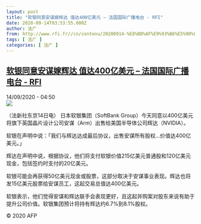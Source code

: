 ```yaml
---
layout: post
title: "软银同意安谋嫁辉达 值达400亿美元 – 法国国际广播电台 - RFI"
date: 2020-09-14T03:53:55.000Z
author: 法广
from: http://www.rfi.fr//cn/contenu/20200914-%E8%BD%AF%E9%93%B6%E5%90%8C%E6%84%8F%E5%AE%89%E8%B0%8B%E5%AB%81%E8%BE%89%E8%BE%BE-%E5%80%BC%E8%BE%BE400%E4%BA%BF%E7%BE%8E%E5%85%83
tags: [ 法广 ]
categories: [ 法广 ]
---
```

<!--1600055635000-->
[软银同意安谋嫁辉达 值达400亿美元 – 法国国际广播电台 - RFI](http://www.rfi.fr//cn/contenu/20200914-%E8%BD%AF%E9%93%B6%E5%90%8C%E6%84%8F%E5%AE%89%E8%B0%8B%E5%AB%81%E8%BE%89%E8%BE%BE-%E5%80%BC%E8%BE%BE400%E4%BA%BF%E7%BE%8E%E5%85%83)
------

<div>
<div>14/09/2020 - 04:50</div><img src="https://s.rfi.fr/media/display/ebdb47d2-f636-11ea-a136-005056a964fe/w:310/p:16x9/eco0003b.200914105002.jpg"><div class="t-content__body u-clearfix"><p>（法新社东京14日电）    日本软银集团（SoftBank Group）今天同意以400亿美元将旗下英国晶片设计公司安谋（Arm）出售给美国半导体公司辉达（NVIDIA）。</p><p>    软银在声明中说：「我们与辉达达成最后协议，出售安谋所有股权…价值达400亿美元。」</p><p>    辉达在声明中说，根据协议，他们将支付软银价值215亿美元普通股和120亿美元现金，包括签约时支付的20亿美元。</p><p>    软银可能会再获得50亿美元现金或股票，这部分取决于安谋事业表现。辉达也将发15亿美元股票给安谋员工，这起交易总值达400亿美元。</p><p>    软银表示，他们觉得安谋和辉达联手会表现更好，且这起并购案对股东来说有助于提升公司价值。软银集团预计将持有辉达约6.7%到8.1%股权。</p><p class="t-copyright">© 2020 AFP</p>        </div>
</div>
